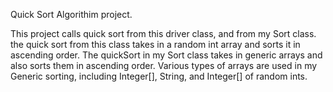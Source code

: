 Quick Sort Algorithim project. 

This project calls quick sort from this driver class, and from my Sort class.
the quick sort from this class takes in a random int array and sorts it in ascending order. 
The quickSort in my Sort class takes in generic arrays and also sorts them in ascending order. 
Various types of arrays are used in my Generic sorting, including Integer[], String, and Integer[] of random ints.
